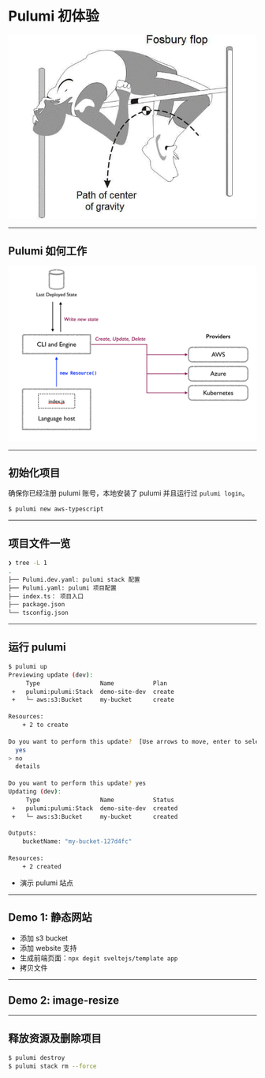 # Pulumi 初体验

![bg fit](fosbury_flop.jpg)

---

## Pulumi 如何工作

![height:500px](how-pulumi-works.png)

---

## 初始化项目

确保你已经注册 pulumi 账号，本地安装了 pulumi 并且运行过 `pulumi login`。

```bash
$ pulumi new aws-typescript
```

---

## 项目文件一览

```bash
❯ tree -L 1
.
├── Pulumi.dev.yaml: pulumi stack 配置
├── Pulumi.yaml: pulumi 项目配置
├── index.ts： 项目入口
├── package.json
└── tsconfig.json
```

---

## 运行 pulumi

```bash
$ pulumi up
Previewing update (dev):
     Type                 Name           Plan
 +   pulumi:pulumi:Stack  demo-site-dev  create
 +   └─ aws:s3:Bucket     my-bucket      create

Resources:
    + 2 to create

Do you want to perform this update?  [Use arrows to move, enter to select, type to filter]
  yes
> no
  details

Do you want to perform this update? yes
Updating (dev):
     Type                 Name           Status
 +   pulumi:pulumi:Stack  demo-site-dev  created
 +   └─ aws:s3:Bucket     my-bucket      created

Outputs:
    bucketName: "my-bucket-127d4fc"

Resources:
    + 2 created
```

* 演示 pulumi 站点

---

## Demo 1: 静态网站

* 添加 s3 bucket
* 添加 website 支持
* 生成前端页面：`npx degit sveltejs/template app`
* 拷贝文件


---

## Demo 2: image-resize

---

## 释放资源及删除项目

```bash
$ pulumi destroy
$ pulumi stack rm --force
```

